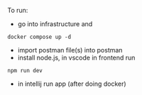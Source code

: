 To run:
- go into infrastructure and
```
docker compose up -d
```
- import postman file(s) into postman
- install node.js, in vscode in frontend run
```
npm run dev
```
- in intellij run app (after doing docker)